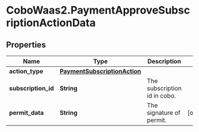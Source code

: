 # CoboWaas2.PaymentApproveSubscriptionActionData

## Properties

Name | Type | Description | Notes
------------ | ------------- | ------------- | -------------
**action_type** | [**PaymentSubscriptionAction**](PaymentSubscriptionAction.md) |  | 
**subscription_id** | **String** | The subscription id in cobo. | 
**permit_data** | **String** | The signature of permit. | [optional] 


